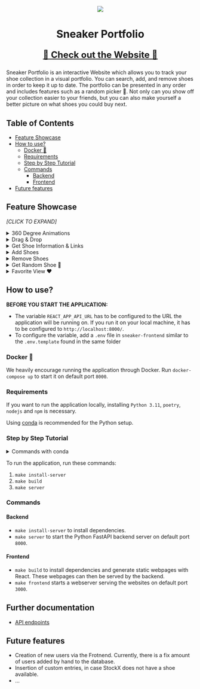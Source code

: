 
<p align="center">
<img src = readme-media/gifs/portfolio.gif > </img>
</p>
<h1 align="center"> Sneaker Portfolio   </h1>

<font size=5px>
<b align="center">

<a href="https://nsli.me"> 👟 Check out the Website 👟</a>

</b>
</font >

Sneaker Portfolio is an interactive Website which allows you to track your shoe collection in a visual portfolio. You can search, add, and remove shoes in order to keep it up to date. The portfolio can be presented in any order and includes features such as a random picker 🎲. Not only can you show off your collection easier to your friends, but you can also make yourself a better picture on what shoes you could buy next. 


## Table of Contents


- [Feature Showcase](#feature-showcase)
- [How to use?](#how-to-use)
  - [Docker 🐳](#docker-)
  - [Requirements](#requirements)
  - [Step by Step Tutorial](#step-by-step-tutorial)
  - [Commands](#commands)
    - [Backend](#backend)
    - [Frontend](#frontend)
- [Future features](#future-features)


## Feature Showcase




*[CLICK TO EXPAND]*
<details>
    <summary> 360 Degree Animations</summary>
    <br> 
    <img src = readme-media/gifs/360.gif > </img>
</details>

<details>
    <summary>Drag & Drop </summary>
    <br> 
    <img src = readme-media/gifs/draganddrop.gif > </img>
</details>

<details>
    <summary>Get Shoe Information & Links</summary>
    <br> 
    <img src = readme-media/gifs/information.gif > </img>
</details>

<details>
    <summary>Add Shoes</summary>
    <br> 
    <img src = readme-media/gifs/add.gif > </img>
</details>


<details>
    <summary>Remove Shoes</summary>
    <br> 
    <img src = readme-media/gifs/remove.gif > </img>
</details>

<details>
    <summary>Get Random Shoe 🎲</summary>
    <br> 
    <img src = readme-media/gifs/random.gif > </img>
</details>

<details>
    <summary>Favorite View ❤️</summary>
    <br> 
    <img src = readme-media/gifs/favorite.gif > </img>
</details>






## How to use?

**BEFORE YOU START THE APPLICATION:**


- The variable `REACT_APP_API_URL` has to be configured to the URL the application will be running on. If you run it on your local machine, it has to be configured to `http://localhost:8000/`.
- To configure the variable, add a `.env` file in `sneaker-frontend` similar to the `.env.template` found in the same folder 
  
### Docker 🐳

We heavily encourage running the application through Docker. Run `docker-compose up` to start it on default port `8000`.



### Requirements
If you want to run the application locally, installing `Python 3.11`, `poetry`, `nodejs` and `npm` is necessary.

Using [conda](https://docs.conda.io/en/latest/) is recommended for the Python setup.



### Step by Step Tutorial

<details>
    <summary>Commands with conda
    </summary>
    If you are using conda, run: 

<ol>
    

<li> <code>conda create -n sneaker python=3.11 </code></li>
<li> <code>conda activate sneaker </code></li>
<li> <code>pip install poetry </code></li>

</ol>

</details>



To run the application, run these commands:
1. `make install-server` 
2. `make build`
3. `make server`



### Commands
#### Backend

- `make install-server` to install dependencies.
- `make server` to start the Python FastAPI backend server on default port `8000`.


#### Frontend

- `make build` to install dependencies and generate static webpages with React. These webpages can then be served by the backend. 
- `make frontend` starts a webserver serving the websites on default port `3000`.



## Further documentation

- [API endpoints](api-endpoints.md)
## Future features

- Creation of new users via the Frotnend. Currently, there is a fix amount of users added by hand to the database.
- Insertion of custom entries, in case StockX does not have a shoe available.
- ...